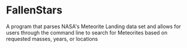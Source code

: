 # FallenStars
A program that parses NASA's Meteorite Landing data set and allows for users through the command line to search for Meteorites based on requested masses, years, or locations
